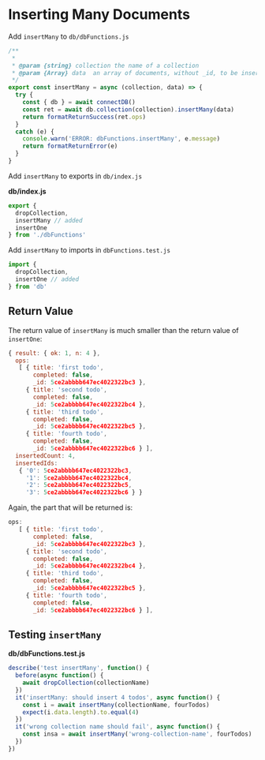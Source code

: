 # Inserting Many Documents

Add `insertMany` to `db/dbFunctions.js`

```js
/**
 * 
 * @param {string} collection the name of a collection
 * @param {Array} data  an array of documents, without _id, to be inserted
 */
export const insertMany = async (collection, data) => {
  try {
    const { db } = await connectDB()
    const ret = await db.collection(collection).insertMany(data)
    return formatReturnSuccess(ret.ops)
  }
  catch (e) {
    console.warn('ERROR: dbFunctions.insertMany', e.message)
    return formatReturnError(e)
  }
}
```

Add `insertMany` to exports in `db/index.js`

__db/index.js__

```js
export { 
  dropCollection,
  insertMany // added
  insertOne
} from './dbFunctions'
```

Add `insertMany` to imports in `dbFunctions.test.js`

```js
import { 
  dropCollection,
  insertOne // added
} from 'db'
```

## Return Value

The return value of `insertMany` is much smaller than the return value of `insertOne`:
```js
{ result: { ok: 1, n: 4 },
  ops:
   [ { title: 'first todo',
       completed: false,
       _id: 5ce2abbbb647ec4022322bc3 },
     { title: 'second todo',
       completed: false,
       _id: 5ce2abbbb647ec4022322bc4 },
     { title: 'third todo',
       completed: false,
       _id: 5ce2abbbb647ec4022322bc5 },
     { title: 'fourth todo',
       completed: false,
       _id: 5ce2abbbb647ec4022322bc6 } ],
  insertedCount: 4,
  insertedIds:
   { '0': 5ce2abbbb647ec4022322bc3,
     '1': 5ce2abbbb647ec4022322bc4,
     '2': 5ce2abbbb647ec4022322bc5,
     '3': 5ce2abbbb647ec4022322bc6 } }

```


Again, the part that will be returned is:
```js
ops:
   [ { title: 'first todo',
       completed: false,
       _id: 5ce2abbbb647ec4022322bc3 },
     { title: 'second todo',
       completed: false,
       _id: 5ce2abbbb647ec4022322bc4 },
     { title: 'third todo',
       completed: false,
       _id: 5ce2abbbb647ec4022322bc5 },
     { title: 'fourth todo',
       completed: false,
       _id: 5ce2abbbb647ec4022322bc6 } ],
```

## Testing `insertMany`

__db/dbFunctions.test.js__
```js
describe('test insertMany', function() {
  before(async function() {
    await dropCollection(collectionName)
  })
  it('insertMany: should insert 4 todos', async function() {
    const i = await insertMany(collectionName, fourTodos)
    expect(i.data.length).to.equal(4)
  })
  it('wrong collection name should fail', async function() {
    const insa = await insertMany('wrong-collection-name', fourTodos)
  })
})
```